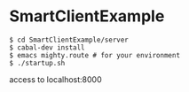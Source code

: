 SmartClientExample
==================

```
$ cd SmartClientExample/server
$ cabal-dev install
$ emacs mighty.route # for your environment
$ ./startup.sh
```
access to localhost:8000
